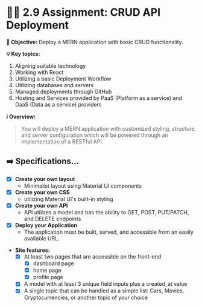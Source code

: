 # 🧨💥 2.9 Assignment: CRUD API Deployment

**🧲 Objective:** Deploy a MERN application with basic CRUD functionality.

**💡 Key topics:**

1. Aligning suitable technology
2. Working with React
3. Utilizing a basic Deployment Workflow
4. Utilizing databases and servers
5. Managed deployments through GitHub
6. Hosting and Services provided by PaaS (Platform as a service) and DaaS (Data as a service) providers

**ℹ️ Overview:**

> You will deploy a MERN application with customized styling, structure, and server configuration which will be powered through an implementation of a RESTful API.

## ➡️ Specifications...

- [x] **Create your own layout**
  - Minimalist layout using Material UI components
- [x] **Create your own CSS**
  - utilizing Material UI's built-in styling
- [x] **Create your own API**
  - API utilizes a model and has the ability to GET, POST, PUT/PATCH, and DELETE endpoints
- [x] **Deploy your Application**
  - The application must be built, served, and accessible from an easily available URL.
- **Site features:**
  - [x] At least two pages that are accessible on the front-end
    - [x] dashboard page
    - [x] home page
    - [x] profile page
  - [x] A model with at least 3 unique field inputs plus a created_at value
  - [x] A single topic that can be handled as a simple list: Cars, Movies, Cryptocurrencies, or another topic of your choice
